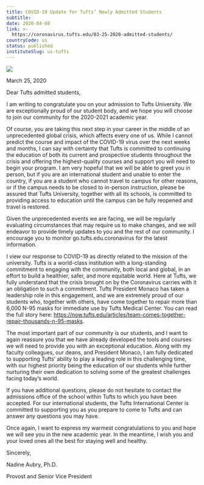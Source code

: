 ```yaml
---
title: COVID-19 Update for Tufts’ Newly Admitted Students
subtitle: 
date: 2020-04-08
link: >-
  https://coronavirus.tufts.edu/03-25-2020-admitted-students/
countryCode: us
status: published
instituteSlug: us-tufts
---
```

![](https://coronavirus.tufts.edu/wp-content/themes/jumbopress-base/assets/images/favicon_tufts.png)

March 25, 2020

Dear Tufts admitted students,

I am writing to congratulate you on your admission to Tufts University. We are exceptionally proud of our student body, and we hope you will choose to join our community for the 2020-2021 academic year.

Of course, you are taking this next step in your career in the middle of an unprecedented global crisis, which affects every one of us. While I cannot predict the course and impact of the COVID-19 virus over the next weeks and months, I can say with certainty that Tufts is committed to continuing the education of both its current and prospective students throughout the crisis and offering the highest-quality courses and support you will need to begin your program. I am very hopeful that we will be able to greet you in person, but if you are an international student and unable to enter the country, if you are a student who cannot travel to campus for other reasons, or if the campus needs to be closed to in-person instruction, please be assured that Tufts University, together with all its schools, is committed to providing access to education until the campus can be fully reopened and travel is restored.

Given the unprecedented events we are facing, we will be regularly evaluating circumstances that may require us to make changes, and we will endeavor to provide timely updates to you and the rest of our community. I encourage you to monitor go.tufts.edu.coronavirus for the latest information.

I view our response to COVID-19 as directly related to the mission of the university. Tufts is a world-class institution with a long-standing commitment to engaging with the community, both local and global, in an effort to build a healthier, safer, and more equitable world. Here at Tufts, we fully understand that the crisis brought on by the Coronavirus carries with it an obligation to such a commitment. Tufts President Monaco has taken a leadership role in this engagement, and we are extremely proud of our students who, together with others, have come together to repair more than 6,000 N-95 masks for immediate use by Tufts Medical Center. You can read the full story here: https://now.tufts.edu/articles/team-comes-together-repair-thousands-n-95-masks.

The most important part of our community is our students, and I want to again reassure you that we have already developed the tools and courses we will need to provide you with an exceptional education. Along with my faculty colleagues, our deans, and President Monaco, I am fully dedicated to supporting Tufts’ ability to play a leading role in this challenging time, with our highest priority being the education of our students while further nurturing their own dedication to solving some of the greatest challenges facing today’s world.

If you have additional questions, please do not hesitate to contact the admissions office of the school within Tufts to which you have been accepted. For our international students, the Tufts International Center is committed to supporting you as you prepare to come to Tufts and can answer any questions you may have.

Once again, I want to express my warmest congratulations to you and hope we will see you in the new academic year. In the meantime, I wish you and your loved ones all the best for staying well and healthy.

Sincerely,

Nadine Aubry, Ph.D.

Provost and Senior Vice President